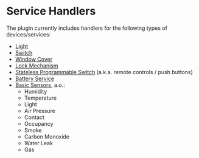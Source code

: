 # Service Handlers
The plugin currently includes handlers for the following types of devices/services:

* [Light](light.md)
* [Switch](switch.md)
* [Window Cover](cover.md)
* [Lock Mechanism](lock.md)
* [Stateless Programmable Switch](action.md) (a.k.a. remote controls / push buttons)
* [Battery Service](battery.md)
* [Basic Sensors](sensors.md), a.o.:
  * Humidity
  * Temperature
  * Light
  * Air Pressure
  * Contact
  * Occupancy
  * Smoke
  * Carbon Monoxide
  * Water Leak
  * Gas